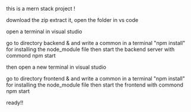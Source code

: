 this is a  mern stack project !

download the zip extract it, open the folder in vs code

open a terminal in visual studio

go to directory backend & and write a common in a terminal "npm install" for installing the node_module file then start the backend server with commond npm start

then open a new terminal in visual studio

go to directory frontend & and write a common in a terminal "npm install" for installing the node_module file  then start the frontend with commond npm start

ready!!